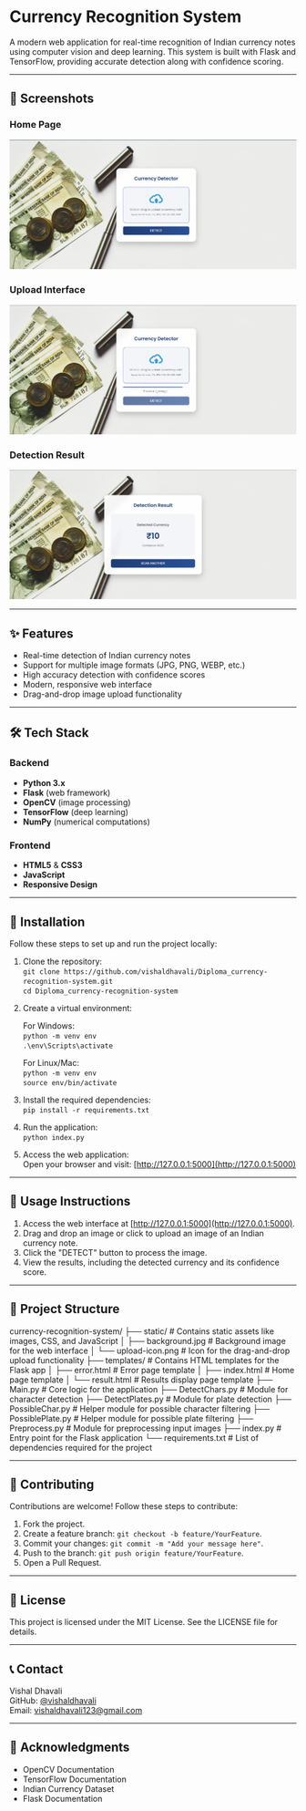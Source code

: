 # Currency Recognition System

A modern web application for real-time recognition of Indian currency notes using computer vision and deep learning. This system is built with Flask and TensorFlow, providing accurate detection along with confidence scoring.

---

## 📸 Screenshots

### Home Page

![Home Page](screenshots/home.png)

### Upload Interface

![Upload Interface](screenshots/upload.png)

### Detection Result

![Detection Result](screenshots/result.png)

---

## ✨ Features

- Real-time detection of Indian currency notes
- Support for multiple image formats (JPG, PNG, WEBP, etc.)
- High accuracy detection with confidence scores
- Modern, responsive web interface
- Drag-and-drop image upload functionality

---

## 🛠 Tech Stack

### Backend

- **Python 3.x**
- **Flask** (web framework)
- **OpenCV** (image processing)
- **TensorFlow** (deep learning)
- **NumPy** (numerical computations)

### Frontend

- **HTML5** & **CSS3**
- **JavaScript**
- **Responsive Design**

---

## 🚀 Installation

Follow these steps to set up and run the project locally:

1. Clone the repository:  
   `git clone https://github.com/vishaldhavali/Diploma_currency-recognition-system.git`  
   `cd Diploma_currency-recognition-system`

2. Create a virtual environment:  

   For Windows:  
   `python -m venv env`  
   `.\env\Scripts\activate`  

   For Linux/Mac:  
   `python -m venv env`  
   `source env/bin/activate`

3. Install the required dependencies:  
   `pip install -r requirements.txt`

4. Run the application:  
   `python index.py`

5. Access the web application:  
   Open your browser and visit: [http://127.0.0.1:5000](http://127.0.0.1:5000)

---

## 🎯 Usage Instructions

1. Access the web interface at [http://127.0.0.1:5000](http://127.0.0.1:5000).  
2. Drag and drop an image or click to upload an image of an Indian currency note.  
3. Click the "DETECT" button to process the image.  
4. View the results, including the detected currency and its confidence score.  

---

## 📂 Project Structure

currency-recognition-system/
├── static/                      # Contains static assets like images, CSS, and JavaScript
│   ├── background.jpg           # Background image for the web interface
│   └── upload-icon.png          # Icon for the drag-and-drop upload functionality
├── templates/                   # Contains HTML templates for the Flask app
│   ├── error.html               # Error page template
│   ├── index.html               # Home page template
│   └── result.html              # Results display page template
├── Main.py                      # Core logic for the application
├── DetectChars.py               # Module for character detection
├── DetectPlates.py              # Module for plate detection
├── PossibleChar.py              # Helper module for possible character filtering
├── PossiblePlate.py             # Helper module for possible plate filtering
├── Preprocess.py                # Module for preprocessing input images
├── index.py                     # Entry point for the Flask application
└── requirements.txt             # List of dependencies required for the project



---

## 🤝 Contributing

Contributions are welcome! Follow these steps to contribute:

1. Fork the project.  
2. Create a feature branch: `git checkout -b feature/YourFeature`.  
3. Commit your changes: `git commit -m "Add your message here"`.  
4. Push to the branch: `git push origin feature/YourFeature`.  
5. Open a Pull Request.

---

## 📜 License

This project is licensed under the MIT License. See the LICENSE file for details.

---

## 📞 Contact

Vishal Dhavali  
GitHub: [@vishaldhavali](https://github.com/vishaldhavali)  
Email: vishaldhavali123@gmail.com

---

## 🔖 Acknowledgments

- OpenCV Documentation  
- TensorFlow Documentation  
- Indian Currency Dataset  
- Flask Documentation
